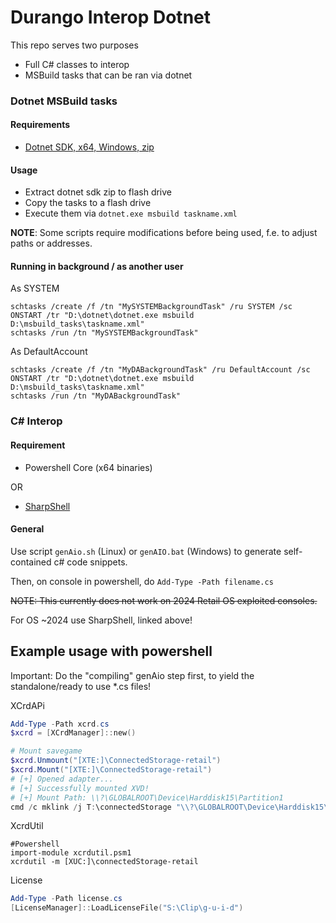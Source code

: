 # Durango Interop Dotnet

This repo serves two purposes

- Full C# classes to interop
- MSBuild tasks that can be ran via dotnet


### Dotnet MSBuild tasks

#### Requirements

- [Dotnet SDK, x64, Windows, zip](https://dotnet.microsoft.com/en-us/download/dotnet/8.0)

#### Usage

- Extract dotnet sdk zip to flash drive
- Copy the tasks to a flash drive
- Execute them via `dotnet.exe msbuild taskname.xml`

**NOTE**: Some scripts require modifications before being used, f.e. to adjust paths or addresses.

#### Running in background / as another user

As SYSTEM

```
schtasks /create /f /tn "MySYSTEMBackgroundTask" /ru SYSTEM /sc ONSTART /tr "D:\dotnet\dotnet.exe msbuild D:\msbuild_tasks\taskname.xml"
schtasks /run /tn "MySYSTEMBackgroundTask"
```

As DefaultAccount

```
schtasks /create /f /tn "MyDABackgroundTask" /ru DefaultAccount /sc ONSTART /tr "D:\dotnet\dotnet.exe msbuild D:\msbuild_tasks\taskname.xml"
schtasks /run /tn "MyDABackgroundTask"
```

### C# Interop

#### Requirement

- Powershell Core (x64 binaries)

OR

- [SharpShell](https://github.com/xboxoneresearch/SharpShell)

#### General

Use script `genAio.sh` (Linux) or `genAIO.bat` (Windows) to generate self-contained c# code snippets.

Then, on console in powershell, do `Add-Type -Path filename.cs`

~~NOTE: This currently does not work on 2024 Retail OS exploited consoles.~~

For OS ~2024 use SharpShell, linked above!

## Example usage with powershell

Important: Do the "compiling" genAio step first, to yield the standalone/ready to use *.cs files!

XCrdAPi

```powershell
Add-Type -Path xcrd.cs
$xcrd = [XCrdManager]::new()

# Mount savegame
$xcrd.Unmount("[XTE:]\ConnectedStorage-retail")
$xcrd.Mount("[XTE:]\ConnectedStorage-retail")
# [+] Opened adapter...
# [+] Successfully mounted XVD!
# [+] Mount Path: \\?\GLOBALROOT\Device\Harddisk15\Partition1
cmd /c mklink /j T:\connectedStorage "\\?\GLOBALROOT\Device\Harddisk15\Partition1\"
```

XcrdUtil
```
#Powershell
import-module xcrdutil.psm1
xcrdutil -m [XUC:]\connectedStorage-retail
```

License

```powershell
Add-Type -Path license.cs
[LicenseManager]::LoadLicenseFile("S:\Clip\g-u-i-d")
```

